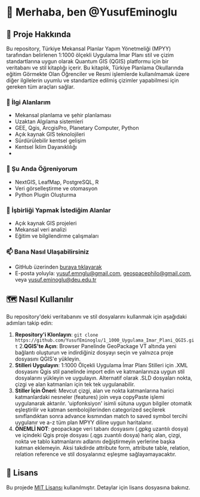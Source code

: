 # 👋 Merhaba, ben @YusufEminoglu

## 📖 Proje Hakkında
Bu repository, Türkiye Mekansal Planlar Yapım Yönetmeliği (MPYY) tarafından belirlenen 1:1000 ölçekli Uygulama İmar Planı stil ve çizim standartlarına uygun olarak Quantum GIS (QGIS) platformu için bir veritabanı ve stil kitaplığı içerir. Bu kitaplık, Türkiye Planlama Okullarında eğitim Görmekte Olan Öğrenciler ve Resmi işlemlerde kullanılmamak üzere diğer ilgilelerin uyumlu ve standartize edilmiş çizimler yapabilmesi için gereken tüm araçları sağlar.

### 👀 İlgi Alanlarım
- Mekansal planlama ve şehir planlaması
- Uzaktan Algılama sistemleri
- GEE,  Qgis, ArcgisPro, Planetary Computer, Python
- Açık kaynak GIS teknolojileri
- Sürdürülebilir kentsel gelişim
- Kentsel İklim Dayanıklılığı
- 
### 🌱 Şu Anda Öğreniyorum
- NextGIS, LeafMap, PostgreSQL, R
- Veri görselleştirme ve otomasyon
- Python Plugin Oluşturma

### 💞️ İşbirliği Yapmak İstediğim Alanlar
- Açık kaynak GIS projeleri
- Mekansal veri analizi
- Eğitim ve bilgilendirme çalışmaları

### 📫 Bana Nasıl Ulaşabilirsiniz
- GitHub üzerinden [buraya tıklayarak](https://github.com/YusufEminoglu)
- E-posta yoluyla: [yusuf.emnglu@gmail.com](mailto:yusuf.emnglu@gmail.com), [geospacephilo@gmail.com](mailto:geospacephilo@gmail.com), veya [yusuf.eminoglu@deu.edu.tr](mailto:yusuf.eminoglu@deu.edu.tr)

<!---
Bu README.md dosyası @YusufEminoglu kullanıcısının GitHub profilinde öne çıkan bir dosyadır. Projeye dair değişiklikleri gözlemlemek için önizleme bağlantısına tıklayabilirsiniz.
--->

## 🗺️ Nasıl Kullanılır
Bu repository'deki veritabanını ve stil dosyalarını kullanmak için aşağıdaki adımları takip edin:
1. **Repository'i Klonlayın**: `git clone https://github.com/YusufEminoglu/1_1000_Uygulama_Imar_Plani_QGIS.git`
2.**QGIS'te Açın**: Browser Panelinde GeoPackage VT altında yeni bağlantı oluşturun ve indirdiğiniz dosyayı seçin ve yalnızca proje dosyasını QGIS'e yükleyin.
3. **Stilleri Uygulayın**: 1:1000 Ölçekli Uygulama İmar Planı Stilleri için .XML dosyasını Qgis stil panelinde import edin ve katmanlarınıza uygun stil dosyalarını yükleyin ve uygulayın. Alternatif olarak .SLD dosyaları nokta, çizgi ve alan katmanları için tek tek uygulanabilir.
4. **Stiller İçin Öneri**: Mevcut çizgi, alan ve nokta katmanlarına harici katmanlardaki nesneler (features) join veya copyPaste işlemi uygulanarak aktarılır. 'uipfonksiyon' isimli sütuna uygun bilgiler otomatik eşleştirilir ve katman sembolojilerinden categorized seçilerek sınıflandıktan sonra advance kısmından match to saved symbol tercihi uygulanır ve a-z tüm plan MPYY diline uygun haritalanır.
5. **ÖNEMLİ NOT**: geopackage veri tabanı dosyasını (.gpkg uzantılı dosya) ve içindeki Qgis proje dosyası (.qgs zuantılı dosya) hariç alan, çizgi, nokta ve tablo katmanlarını adlarını değiştirmeyin yerlerine başka katman eklemeyin. Aksi takdirde attribute form, attribute table, relation, relation reference ve stil dosyalarınız eşleşme sağlayamayacaktır.

## 📜 Lisans
Bu projede [MIT Lisansı](LICENSE) kullanılmıştır. Detaylar için lisans dosyasına bakınız.
 
